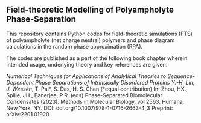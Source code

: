 ## Field-theoretic Modelling of Polyampholyte Phase-Separation

This repository contains Python codes for field-theoretic simulations (FTS) of polyampholyte (net charge neutral) polymers and phase diagram calculations in the random phase approximation (RPA). 

The codes are published as a part of the following book chapter wherein intended usage, underlying theory and key references are given. 

**Numerical Techniques for Applications of Analytical Theories to Sequence-Dependent Phase Separations of Intrinsically Disordered Proteins
Y.-H. Lin*, J. Wessén*, T. Pal*, S. Das, H. S. Chan (*equal contribution)
In: Zhou, HX., Spille, JH., Banerjee, P.R. (eds) Phase-Separated Biomolecular Condensates (2023). Methods in Molecular Biology, vol 2563. Humana, New York, NY.
DOI: doi.org/10.1007/978-1-0716-2663-4_3
Preprint: arXiv:2201.01920

